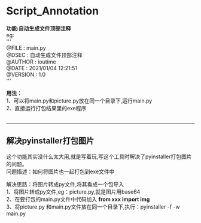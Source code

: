 # **Script_Annotation**<br>

**功能:自动生成文件顶部注释**<br>
     eg:<br>'''<br>
        @FILE    :   main.py<br>
        @DSEC    :   自动生成文件顶部注释<br>
        @AUTHOR  :   ioutime<br>
        @DATE    :   2021/01/04  12:21:51<br>
        @VERSION :   1.0<br>
        '''<br>


**用法：** <br>
    1、可以将main.py和picture.py放在同一个目录下,运行main.py<br>
    2、直接运行打包结果里的exe程序<br>
<br>
***
## 解决pyinstaller打包图片

这个功能其实没什么太大用,就是写着玩,写这个工具时解决了pyinstaller打包图片的问题。<br>
问题描述：如何将图片也一起打包到exe文件中<br>

解决思路：将图片转成py文件,将其看成一个包导入<br>
    1、将图片转成py文件,eg：picture.py,就是图片用base64<br>
    2、在要打包的main.py文件中代码加入 **from xxx import img**<br>
    3、将picture.py 和main.py文件放在同一个目录下,执行：pyinstaller -f -w main.py
